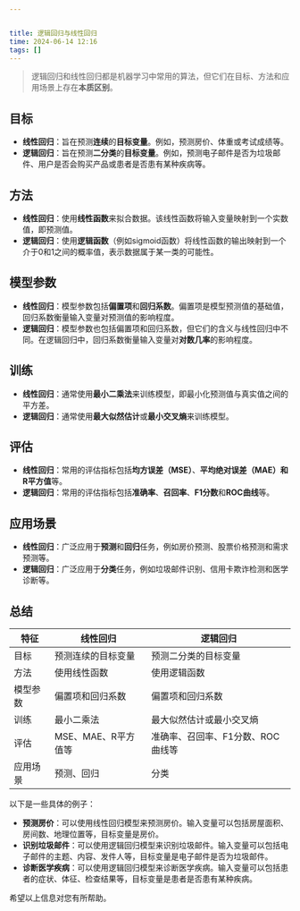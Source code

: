 ```yaml
---


title: 逻辑回归与线性回归
time: 2024-06-14 12:16
tags: []
---
```



> 逻辑回归和线性回归都是机器学习中常用的算法，但它们在目标、方法和应用场景上存在**本质区别**。

## 目标

- **线性回归**：旨在预测**连续**的**目标变量**。例如，预测房价、体重或考试成绩等。
- **逻辑回归**：旨在预测**二分类**的**目标变量**。例如，预测电子邮件是否为垃圾邮件、用户是否会购买产品或患者是否患有某种疾病等。

## 方法

- **线性回归**：使用**线性函数**来拟合数据。该线性函数将输入变量映射到一个实数值，即预测值。
- **逻辑回归**：使用**逻辑函数**（例如sigmoid函数）将线性函数的输出映射到一个介于0和1之间的概率值，表示数据属于某一类的可能性。

## 模型参数

- **线性回归**：模型参数包括**偏置项**和**回归系数**。偏置项是模型预测值的基础值，回归系数衡量输入变量对预测值的影响程度。
- **逻辑回归**：模型参数也包括偏置项和回归系数，但它们的含义与线性回归中不同。在逻辑回归中，回归系数衡量输入变量对**对数几率**的影响程度。

## 训练

- **线性回归**：通常使用**最小二乘法**来训练模型，即最小化预测值与真实值之间的平方差。
- **逻辑回归**：通常使用**最大似然估计**或**最小交叉熵**来训练模型。

## 评估

- **线性回归**：常用的评估指标包括**均方误差（MSE）**、**平均绝对误差（MAE）**和**R平方值**等。
- **逻辑回归**：常用的评估指标包括**准确率**、**召回率**、**F1分数**和**ROC曲线**等。

## 应用场景

- **线性回归**：广泛应用于**预测**和**回归**任务，例如房价预测、股票价格预测和需求预测等。
- **逻辑回归**：广泛应用于**分类**任务，例如垃圾邮件识别、信用卡欺诈检测和医学诊断等。

## 总结

|特征|线性回归|逻辑回归|
|---|---|---|
|目标|预测连续的目标变量|预测二分类的目标变量|
|方法|使用线性函数|使用逻辑函数|
|模型参数|偏置项和回归系数|偏置项和回归系数|
|训练|最小二乘法|最大似然估计或最小交叉熵|
|评估|MSE、MAE、R平方值等|准确率、召回率、F1分数、ROC曲线等|
|应用场景|预测、回归|分类|

以下是一些具体的例子：

- **预测房价**：可以使用线性回归模型来预测房价。输入变量可以包括房屋面积、房间数、地理位置等，目标变量是房价。
- **识别垃圾邮件**：可以使用逻辑回归模型来识别垃圾邮件。输入变量可以包括电子邮件的主题、内容、发件人等，目标变量是电子邮件是否为垃圾邮件。
- **诊断医学疾病**：可以使用逻辑回归模型来诊断医学疾病。输入变量可以包括患者的症状、体征、检查结果等，目标变量是患者是否患有某种疾病。

希望以上信息对您有所帮助。
